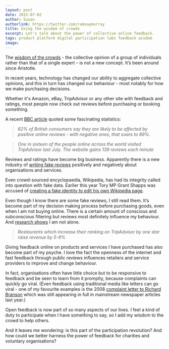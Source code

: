 ```yaml
---
layout: post
date: 2015-07-02
author: Susan
authorlink: https://twitter.com/ramsaymurray
title: Using the wisdom of crowds
excerpt: Let's talk about the power of collective online feedback.
tags: product platform digital participation labs feedback wisdom
image: 
---
```

The [wisdom of the crowds](https://en.m.wikipedia.org/wiki/Wisdom_of_the_crowd) - the collective opinion of a group of individuals rather than that of a single expert – is not a new concept.  It’s been around since Aristotle.

In recent years, technology has changed our ability to aggregate collective opinions, and this in turn has changed our behaviour - most notably for how we make purchasing decisions.

Whether it's Amazon, eBay, TripAdvisor or any other site with feedback and ratings, most people now check out reviews before purchasing or booking something.

A recent [BBC article](http://www.bbc.co.uk/news/business-33205905) quoted some fascinating statistics:

> *62% of British consumers say they are likely to be affected by positive online reviews - with negative ones, that soars to 89%.*

> *One in sixteen of the people online across the world visited TripAdvisor last July. The website gains 139 reviews each minute*

Reviews and ratings have become big business.  Apparently there is a new industry of [writing fake reviews](http://www.theguardian.com/money/2013/jan/26/fake-reviews-plague-consumer-websites) positively and negatively about organisations and services.

Even crowd-sourced encyclopaedia, Wikipedia, has had its integrity called into question with fake data.  Earlier this year Tory MP Grant Shapps was accused of [creating a fake identity to edit his own Wikipedia page](http://metro.co.uk/2015/04/22/tory-mp-accused-of-creating-fake-online-identity-to-edit-his-own-wikipedia-page-5161085/).

Even though I know there are some fake reviews, I still read them.  It’s become part of my decision making process before purchasing goods, even when I am not buying online. There is a certain amount of conscious and subconscious filtering but reviews most definitely influence my behaviour. And [research shows](http://www.bbc.co.uk/news/business-33205905) I am not alone.

> *Restaurants which increase their ranking on TripAdvisor by one star raise revenue by 5-9%*

Giving feedback online on products and services I have purchased has also become part of my psyche.  I love the fact the openness of the internet and fast feedback through public reviews influences retailers and service providers to improve and change behaviour.

In fact, organisations often have little choice but to be responsive to feedback and be seen to learn from it promptly, because complaints can quickly go viral. (Even feedback using traditional media like letters can go viral - one of my favourite examples is the 2008 [complaint letter to Richard Branson](http://www.telegraph.co.uk/travel/travelnews/4344890/Virgin-the-worlds-best-passenger-complaint-letter.html) which was still appearing in full in mainstream newspaper articles last year.)
 
Open feedback is now part of so many aspects of our lives. I feel a kind of duty to participate when I have something to say, so I add my wisdom to the crowd to help others.  

And it leaves me wondering: is this part of the participation revolution? And how could we better harness the power of feedback for charities and voluntary organisations?
